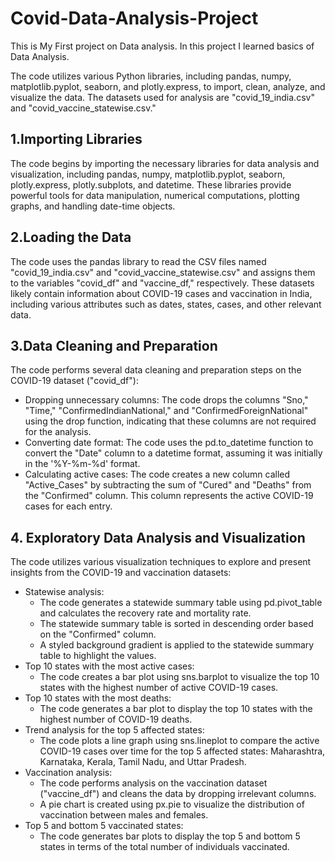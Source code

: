 # Covid-Data-Analysis-Project
This is My First project on Data analysis. In this project I learned basics of Data Analysis.

The code utilizes various Python libraries, including pandas, numpy, matplotlib.pyplot, seaborn, and plotly.express, to import, clean, analyze, and visualize the data. The datasets used for analysis are "covid_19_india.csv" and "covid_vaccine_statewise.csv."

## 1.Importing Libraries
The code begins by importing the necessary libraries for data analysis and visualization, including pandas, numpy, matplotlib.pyplot, seaborn, plotly.express, plotly.subplots, and datetime. These libraries provide powerful tools for data manipulation, numerical computations, plotting graphs, and handling date-time objects.

## 2.Loading the Data
The code uses the pandas library to read the CSV files named "covid_19_india.csv" and "covid_vaccine_statewise.csv" and assigns them to the variables "covid_df" and "vaccine_df," respectively. These datasets likely contain information about COVID-19 cases and vaccination in India, including various attributes such as dates, states, cases, and other relevant data.

## 3.Data Cleaning and Preparation
The code performs several data cleaning and preparation steps on the COVID-19 dataset ("covid_df"):
* Dropping unnecessary columns: The code drops the columns "Sno," "Time," "ConfirmedIndianNational," and "ConfirmedForeignNational" using the drop function, indicating that these columns are not required for the analysis.
* Converting date format: The code uses the pd.to_datetime function to convert the "Date" column to a datetime format, assuming it was initially in the '%Y-%m-%d' format.
* Calculating active cases: The code creates a new column called "Active_Cases" by subtracting the sum of "Cured" and "Deaths" from the "Confirmed" column. This column represents the active COVID-19 cases for each entry.
## 4. Exploratory Data Analysis and Visualization
The code utilizes various visualization techniques to explore and present insights from the COVID-19 and vaccination datasets:
* Statewise analysis:
   * The code generates a statewide summary table using pd.pivot_table and 
     calculates the recovery rate and mortality rate.
   * The statewide summary table is sorted in descending order based on the 
     "Confirmed" column.
   * A styled background gradient is applied to the statewide summary table to 
     highlight the values.
* Top 10 states with the most active cases:
   * The code creates a bar plot using sns.barplot to visualize the top 10 
     states with the highest number of active COVID-19 cases.
* Top 10 states with the most deaths:
   * The code generates a bar plot to display the top 10 states with the 
     highest number of COVID-19 deaths.
* Trend analysis for the top 5 affected states:
   * The code plots a line graph using sns.lineplot to compare the active
     COVID-19 cases over time for the top 5 affected states: Maharashtra, 
     Karnataka, Kerala, Tamil Nadu, and Uttar Pradesh.
* Vaccination analysis:
   * The code performs analysis on the vaccination dataset ("vaccine_df") and 
     cleans the data by dropping irrelevant columns.
   * A pie chart is created using px.pie to visualize the distribution of 
     vaccination between males and females.
* Top 5 and bottom 5 vaccinated states:
   * The code generates bar plots to display the top 5 and bottom 5 states in 
     terms of the total number of individuals vaccinated.
